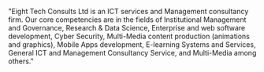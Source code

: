 "Eight Tech Consults Ltd is an ICT services and Management consultancy firm. Our core competencies are in the fields of Institutional Management and Governance, Research & Data Science, Enterprise and web software development, Cyber Security, Multi-Media content production (animations and graphics), Mobile Apps development, E-learning Systems and Services, General ICT and Management Consultancy Service, and Multi-Media among others."
<!---
8technologies/8technologies is a ✨ special ✨ repository because its `README.md` (this file) appears on your GitHub profile.
You can click the Preview link to take a look at your changes.
--->
